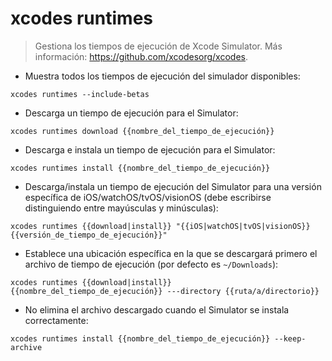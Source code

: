 # xcodes runtimes

> Gestiona los tiempos de ejecución de Xcode Simulator.
> Más información: <https://github.com/xcodesorg/xcodes>.

- Muestra todos los tiempos de ejecución del simulador disponibles:

`xcodes runtimes --include-betas`

- Descarga un tiempo de ejecución para el Simulator:

`xcodes runtimes download {{nombre_del_tiempo_de_ejecución}}`

- Descarga e instala un tiempo de ejecución para el Simulator:

`xcodes runtimes install {{nombre_del_tiempo_de_ejecución}}`

- Descarga/instala un tiempo de ejecución del Simulator para una versión específica de iOS/watchOS/tvOS/visionOS (debe escribirse distinguiendo entre mayúsculas y minúsculas):

`xcodes runtimes {{download|install}} "{{iOS|watchOS|tvOS|visionOS}} {{versión_de_tiempo_de_ejecución}}"`

- Establece una ubicación específica en la que se descargará primero el archivo de tiempo de ejecución (por defecto es `~/Downloads`):

`xcodes runtimes {{download|install}} {{nombre_del_tiempo_de_ejecución}} ---directory {{ruta/a/directorio}}`

- No elimina el archivo descargado cuando el Simulator se instala correctamente:

`xcodes runtimes install {{nombre_del_tiempo_de_ejecución}} --keep-archive`

